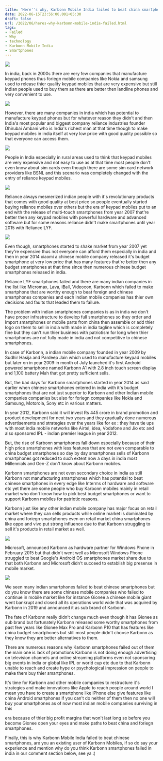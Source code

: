 ```yaml
---
title: 'Here''s why, Karbonn Mobile India failed to beat china smartphones.'
date: 2022-06-15T23:56:00.001+05:30
draft: false
url: /2022/06/heres-why-karbonn-mobile-india-failed.html
tags: 
- Failed
- Why
- technology
- Karbonn Mobile India
- Smartphones
---
```


 [![](https://lh3.googleusercontent.com/-NR6AT7a6QD0/YqokS_7aqoI/AAAAAAAAL3c/y9hfSFfcTPcKLXMB-HkJIxCkyONo9L1hwCNcBGAsYHQ/s1600/1655317574114833-0.png)](https://lh3.googleusercontent.com/-NR6AT7a6QD0/YqokS_7aqoI/AAAAAAAAL3c/y9hfSFfcTPcKLXMB-HkJIxCkyONo9L1hwCNcBGAsYHQ/s1600/1655317574114833-0.png) 

  

In india, back in 2000s there are very few companies that manufacture keypad phones thus foriegn mobile companies like Nokia and samsung used to release thier quality keypad mobiles that are very expensive but still indian people used to buy them as there are better then landline phones and very convenient to use.

  

 [![](https://lh3.googleusercontent.com/-vSSUh5UOVlI/Yqqc_UkU52I/AAAAAAAAL34/iBs63ynzb6ImD6GaJzW5Wo5b9Wtu88BQACNcBGAsYHQ/s1600/1655348471377139-0.png)](https://lh3.googleusercontent.com/-vSSUh5UOVlI/Yqqc_UkU52I/AAAAAAAAL34/iBs63ynzb6ImD6GaJzW5Wo5b9Wtu88BQACNcBGAsYHQ/s1600/1655348471377139-0.png) 

  

However, there are many companies in india which has potential to manufacture keypad phones but for whatever reason they didn't and then India's most popular and biggest company reliance industries founder Dhirubai Ambani who is India's richest man at that time though to make keypad mobiles in india itself at very low price with good quality possible so that everyone can access them.

  

 [![](https://lh3.googleusercontent.com/-HmP1BBbD17U/Yqqc9pHxfLI/AAAAAAAAL30/1EWoBxHQhe4tg3ox4BgtfCpdrSRfKQqzACNcBGAsYHQ/s1600/1655348466412089-1.png)](https://lh3.googleusercontent.com/-HmP1BBbD17U/Yqqc9pHxfLI/AAAAAAAAL30/1EWoBxHQhe4tg3ox4BgtfCpdrSRfKQqzACNcBGAsYHQ/s1600/1655348466412089-1.png) 

  

People in India especially in rural areas used to think that keypad mobiles are very expensive and not easy to use as at that time most people don't even know about sim cards even though there are some sim card network providers like BSNL and this scenario was completely changed with the entry of reliance keypad mobiles.

 [![](https://lh3.googleusercontent.com/-DWMrejZ13Nk/Yqqc8oLo0kI/AAAAAAAAL3w/e5vzq7zLC7cZa6OQ2dFT6FSNwfe3unRdACNcBGAsYHQ/s1600/1655348441793940-2.png)](https://lh3.googleusercontent.com/-DWMrejZ13Nk/Yqqc8oLo0kI/AAAAAAAAL3w/e5vzq7zLC7cZa6OQ2dFT6FSNwfe3unRdACNcBGAsYHQ/s1600/1655348441793940-2.png) 

  

Reliance always mesmerized indian people with it's revolutionary products that comes with good quality at best price so people eventually started buying reliance mobiles over others but the era of keypad mobiles put to an end with the release of multi-touch smartphones from year 2007 that're better then any keypad mobiles with powerful hardware and advanced software but for some reasons reliance didn't make smartphones until year 2015 with Reliance LYF.

  

 [![](https://lh3.googleusercontent.com/-8kWn3Ia6RNU/Yqqc2Se3R0I/AAAAAAAAL3s/5p4gV-3-MUQ5zG23J6ykbB9TstiCsR6bgCNcBGAsYHQ/s1600/1655348437318268-3.png)](https://lh3.googleusercontent.com/-8kWn3Ia6RNU/Yqqc2Se3R0I/AAAAAAAAL3s/5p4gV-3-MUQ5zG23J6ykbB9TstiCsR6bgCNcBGAsYHQ/s1600/1655348437318268-3.png) 

  

Even though, smartphones started to shake market from year 2007 yet they're expensive thus not everyone can afford them especially in india and then in year 2014 xiaomi a chinese mobile company released it's budget smartphone at very low price that has many features that're better then any budget smartphones at that time since then numerous chinese budget smartphones released in india.

  

Reliance LYF smartphones failed and there are many indian companies in the list like Micromax, Lava, iBall, Videocon, Karbonn which failed to make smartphone that are worthy enough to beat foreign and chinese smartphones companies and each indian mobile companies has thier own decisions and faults that leaded them to failure.

  

The problem with indian smartphones companies is as in india we don't have proper infrastructure to develop full smartphones so they order and Import smartphones or mobile parts from china then assemble or add thier logo on them to sell in india with made in india tagline which is completely fine but they can't run thier business with patriotism for long when thier smartphones are not fully made in india and not competitive to chinese smartphones.

  

In case of Karbonn, a indian mobile company founded in year 2009 by Sudhir Hasija and Pardeep Jain which used to manufacture keypad mobiles but later on in year 2009 in month of July launched it's first Android powered smartphone named Karbonn A1 with 2.8 inch touch screen display and 1,100 battery Mah that got pretty sufficient sells.

  

But, the bad days for Karbonn smartphones started in year 2014 as said earlier when chinese smartphones entered in india with it's budget smartphones that are not just superior to Karbonn and other Indian mobile companies companies but also for foriegn companies like Nokia and Samsung, Motorola, Sony etc in various matters.

  

In year 2012, Karbonn said it will invest Rs 445 crore in brand promotion and product development for next two years and they gradually done numerous advertisements and strategies over the years like for ex : they have tie ups with most india mobile networks like Airtel, idea, Vodafone and Jio etc and also sponsored IPL - indian premier league in year 2012.

  

But, the rise of Karbonn smartphones fall down especially because of their high price smartphones with less features that are not even comparable to china budget smartphones so day by day smartphones sells of Karbonn smartphones got reduced to such extent now a days in india most Millennials and Gen-Z don't know about Karbonn mobiles. 

  

Karbonn smartphones are not even secondary choice in india as still Karbonn not manufacturing smartphones which has potential to beat chinese smartphones in every edge like Interms of hardware and software etc yet there are some people who buy Karbonn mobiles mainly in retail market who don't know how to pick best budget smartphones or want to support Karbonn mobiles for patriotic reasons.

  

Karbonn just like any other indian mobile company has major focus on retail market where they can sells products while online market is dominated by china and foriegn smartphones even on retail market china smartphones like oppo and vivo put strong influence due to that Karbonn struggling to sell it's products in retail market as well.

  

 [![](https://lh3.googleusercontent.com/-dm8LJWAvvBY/Yqqc1Q1GHxI/AAAAAAAAL3o/nJvepXnRF60Zh6RyS0SchtQroHrep8ACACNcBGAsYHQ/s1600/1655348432738737-4.png)](https://lh3.googleusercontent.com/-dm8LJWAvvBY/Yqqc1Q1GHxI/AAAAAAAAL3o/nJvepXnRF60Zh6RyS0SchtQroHrep8ACACNcBGAsYHQ/s1600/1655348432738737-4.png) 

  

Microsoft, announced Karbonn as hardware partner for Windows Phone in February 2015 but that didn't went well as Microsoft Windows Phone struggled to beat Google's Android OS smartphones market share due to that both Karbonn and Microsoft didn't succeed to establish big presense in mobile market.

  

 [![](https://lh3.googleusercontent.com/-FGarxJ_SDg8/Yqqc0IxmxiI/AAAAAAAAL3k/FIQIuh9FkW8ZypRfQYWrU3cvj4SDVXb4QCNcBGAsYHQ/s1600/1655348420286834-5.png)](https://lh3.googleusercontent.com/-FGarxJ_SDg8/Yqqc0IxmxiI/AAAAAAAAL3k/FIQIuh9FkW8ZypRfQYWrU3cvj4SDVXb4QCNcBGAsYHQ/s1600/1655348420286834-5.png) 

  

We seen many indian smartphones failed to beat chinese smartphones but do you know there are some chinese mobile companies who failed to continue in mobile market like for instance Gionee a chinese mobile giant went bankrupt and closed all its operations world wide that was acquired by Karbonn in 2019 and announced it as sub brand of Karbonn.

  

The fate of Karbonn really didn't change much even though it has Gionee as sub brand but fortunately Karbonn released some worthy smartphones from past few years like Gionee Max Pro and Karbonn P10 that has features like china budget smartphones but still most people didn't choose Karbonn as they know they are better alternatives to them.

  

There are numerous reasons why Karbonn smartphones failed out of them the main one is lack of promotions Karbonn is not doing enough advertising on television channels and online streaming platforms even not sponsoring big events in india or global like IPL or world cup etc due to that Karbonn unable to reach and create hype or psychological impression on people to make them buy thier smartphones.

  

It's time for Karbonn and other mobile companies to restructure it's strategies and make innovations like Apple to reach people around world I mean you have to create a smartphone like iPhone else give features like china Android smartphones if you can't do neither of them then no one will buy your smartphones as of now most indian mobile companies surviving in this 

era because of thier big profit margins that won't last long so before you become Gionee open your eyes and make paths to beat china and foriegn smartphones.

  

Finally, this is why Karbonn Mobile India failed to beat chinese smartphones, are you an existing user of Karbonn Mobiles, if so do say your experience and mention why do you think Karbonn smartphones failed in india in our comment section below, see ya :)